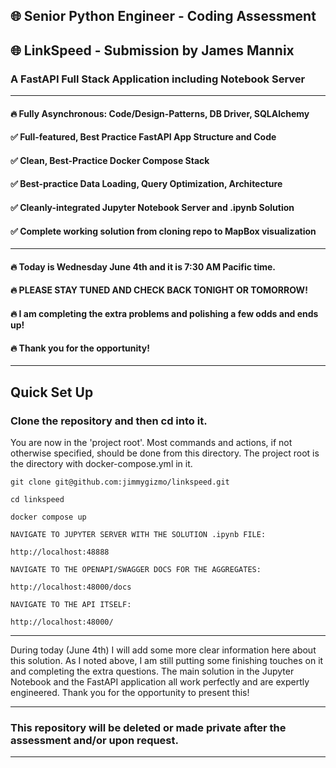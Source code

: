 ## 🌐 Senior Python Engineer - Coding Assessment

## 🌐 LinkSpeed - Submission by James Mannix

### A FastAPI Full Stack Application including Notebook Server

---------------------------------------------------------------------------

#### 🔥 Fully Asynchronous: Code/Design-Patterns, DB Driver, SQLAlchemy

#### ✅ Full-featured, Best Practice FastAPI App Structure and Code

#### ✅ Clean, Best-Practice Docker Compose Stack

#### ✅ Best-practice Data Loading, Query Optimization, Architecture

#### ✅ Cleanly-integrated Jupyter Notebook Server and .ipynb Solution

#### ✅ Complete working solution from cloning repo to MapBox visualization

---------------------------------------------------------------------------

#### 🔥 Today is Wednesday June 4th and it is 7:30 AM Pacific time.

#### 🔥 PLEASE STAY TUNED AND CHECK BACK TONIGHT OR TOMORROW!

#### 🔥 I am completing the extra problems and polishing a few odds and ends up!

#### 🔥 Thank you  for the opportunity!

---------------------------------------------------------------------------

## Quick Set Up

### Clone the repository and then cd into it.

You are now in the 'project root'. Most commands and actions, if not otherwise specified, should be done from this
directory. The project root is the directory with docker-compose.yml in it.

    git clone git@github.com:jimmygizmo/linkspeed.git

    cd linkspeed

    docker compose up

    NAVIGATE TO JUPYTER SERVER WITH THE SOLUTION .ipynb FILE:

    http://localhost:48888

    NAVIGATE TO THE OPENAPI/SWAGGER DOCS FOR THE AGGREGATES:

    http://localhost:48000/docs

    NAVIGATE TO THE API ITSELF:

    http://localhost:48000/


---------------------------------------------------------------------------

During today (June 4th) I will add some more clear information here about this solution.
As I noted above, I am still putting some finishing touches on it and completing the extra questions.
The main solution in the Jupyter Notebook and the FastAPI application all work perfectly and are
expertly engineered. Thank you for the opportunity to present this!

---------------------------------------------------------------------------

### This repository will be deleted or made private after the assessment and/or upon request.

---------------------------------------------------------------------------

